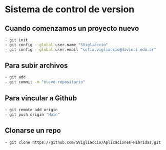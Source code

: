 # Sistema de control de version

## Cuando comenzamos un proyecto nuevo
```bash
- git init
- git config --global user.name "SVigliaccio"
- git config --global user.email "sofia.vigliaccio@davinci.edu.ar"
```

## Para subir archivos
```bash
- git add .
- git commit -m "nuevo repositorio"
```

## Para vincular a Github 
```bash
- git remote add origin 
- git push origin "Main"
```

## Clonarse un repo
```bash
- git clone https://github.com/SVigliaccio/Aplicaciones-Hibridas.git
```
